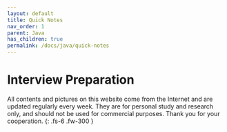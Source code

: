 ```yaml
---
layout: default
title: Quick Notes
nav_order: 1
parent: Java
has_children: true
permalink: /docs/java/quick-notes
---
```


# Interview Preparation

All contents and pictures on this website come from the Internet and are updated regularly every week. They are for personal study and research only, and should not be used for commercial purposes. Thank you for your cooperation.
{: .fs-6 .fw-300 }




